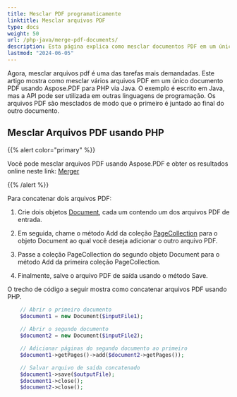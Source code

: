 ```yaml
---
title: Mesclar PDF programaticamente
linktitle: Mesclar arquivos PDF
type: docs
weight: 50
url: /php-java/merge-pdf-documents/
description: Esta página explica como mesclar documentos PDF em um único arquivo PDF usando PHP.
lastmod: "2024-06-05"
---
```


Agora, mesclar arquivos pdf é uma das tarefas mais demandadas.
Este artigo mostra como mesclar vários arquivos PDF em um único documento PDF usando Aspose.PDF para PHP via Java. O exemplo é escrito em Java, mas a API pode ser utilizada em outras linguagens de programação. Os arquivos PDF são mesclados de modo que o primeiro é juntado ao final do outro documento.

## Mesclar Arquivos PDF usando PHP

{{% alert color="primary" %}}

Você pode mesclar arquivos PDF usando Aspose.PDF e obter os resultados online neste link: [Merger](https://products.aspose.app/pdf/merger)

{{% /alert %}}

Para concatenar dois arquivos PDF:

1. Crie dois objetos [Document](https://reference.aspose.com/pdf/java/com.aspose.pdf/class-use/Document), cada um contendo um dos arquivos PDF de entrada.

1. Em seguida, chame o método Add da coleção [PageCollection](https://reference.aspose.com/pdf/java/com.aspose.pdf/class-use/PageCollection) para o objeto Document ao qual você deseja adicionar o outro arquivo PDF.
1. Passe a coleção PageCollection do segundo objeto Document para o método Add da primeira coleção PageCollection.
1. Finalmente, salve o arquivo PDF de saída usando o método Save.

O trecho de código a seguir mostra como concatenar arquivos PDF usando PHP.

```php
    // Abrir o primeiro documento
    $document1 = new Document($inputFile1);
    
    // Abrir o segundo documento
    $document2 = new Document($inputFile2);

    // Adicionar páginas do segundo documento ao primeiro
    $document1->getPages()->add($document2->getPages());

    // Salvar arquivo de saída concatenado
    $document1->save($outputFile);
    $document1->close();
    $document2->close();
```